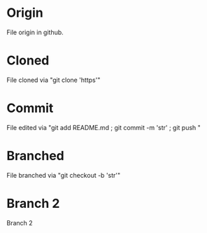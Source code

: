 # Origin
File origin in github.

# Cloned
File cloned via "git clone 'https'"

# Commit
File edited via "git add README.md ; git commit -m 'str' ; git push "

# Branched
File branched via "git checkout -b 'str'"

# Branch 2
Branch 2
